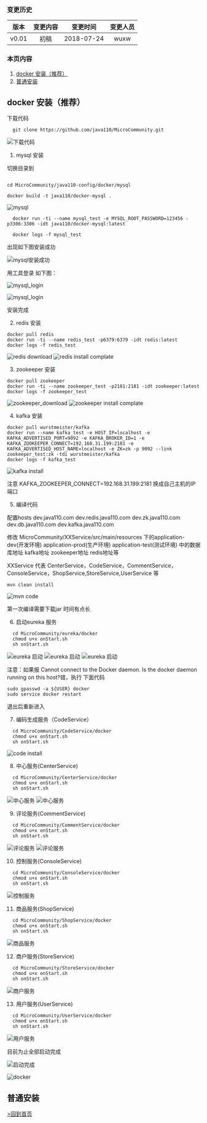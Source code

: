 ### 变更历史
版本|变更内容|变更时间|变更人员
:-: | :-: | :-: | :-:
v0.01|初稿|2018-07-24|wuxw

### 本页内容

1. [docker 安装（推荐）](#docker-安装推荐)
2. [普通安装](#普通安装)

## docker 安装（推荐）

下载代码

```
  git clone https://github.com/java110/MicroCommunity.git
```

![下载代码](/images/git_code.jpg)


1. mysql 安装

切换目录到

```

cd MicroCommunity/java110-config/docker/mysql

docker build -t java110/docker-mysql .

```
![mysql](/images/mysql_01.jpg)

```
  docker run -ti --name mysql_test -e MYSQL_ROOT_PASSWORD=123456 -p3306:3306 -idt java110/docker-mysql:latest

  docker logs -f mysql_test

```
出现如下图安装成功

![mysql安装成功](/images/mysql_02.jpg)

用工具登录 如下图：

![mysql_login](/images/mysql_03.jpg)

![mysql_login](/images/mysql_04.jpg)

安装完成

2. redis 安装

```
docker pull redis
docker run -ti --name redis_test -p6379:6379 -idt redis:latest
docker logs -f redis_test
```
![redis download](/images/redis_01.jpg)
![redis install complate](/images/redis_02.jpg)

3. zookeeper 安装

```
docker pull zookeeper
docker run -ti --name zookeeper_test -p2181:2181 -idt zookeeper:latest
docker logs -f zookeeper_test
```
![zookeeper_download](/images/zookeeper_01.jpg)
![zookeeper install complate](/images/zookeeper_02.jpg)

4. kafka 安装

```
docker pull wurstmeister/kafka
docker run --name kafka_test -e HOST_IP=localhost -e KAFKA_ADVERTISED_PORT=9092 -e KAFKA_BROKER_ID=1 -e KAFKA_ZOOKEEPER_CONNECT=192.168.31.199:2181 -e KAFKA_ADVERTISED_HOST_NAME=localhost -e ZK=zk -p 9092 --link zookeeper_test:zk -tdi wurstmeister/kafka
docker logs -f kafka_test
```
![kafka install](/images/kafka_01.jpg)

注意 KAFKA_ZOOKEEPER_CONNECT=192.168.31.199:2181 换成自己主机的IP端口

5. 编译代码

配置hosts
dev.java110.com
dev.redis.java110.com
dev.zk.java110.com
dev.db.java110.com
dev.kafka.java110.com

修改 MicroCommunity/XXService/src/main/resources 下的application-dev(开发环境) application-prod(生产环境) application-test(测试环境) 中的数据库地址 kafka地址 zookeeper地址 redis地址等

XXService 代表 CenterService，CodeService，CommentService，ConsoleService，ShopService,StoreService,UserService 等

```
mvn clean install
```
![mvn code](/images/code_01.jpg)

第一次编译需要下载jar 时间有点长

6. 启动eureka 服务

```
  cd MicroCommunity/eureka/docker
  chmod u+x onStart.sh
  sh onStart.sh
```
![eureka 启动](/images/eureka_01.jpg)
![eureka 启动](/images/eureka_02.jpg)
![eureka 启动](/images/eureka_03.jpg)

注意：如果报 Cannot connect to the Docker daemon. Is the docker daemon running on this host?错，执行
下面代码

```
sudo gpasswd -a ${USER} docker
sudo service docker restart
```
退出后重新进入

7. 编码生成服务（CodeService）

```
  cd MicroCommunity/CodeService/docker
  chmod u+x onStart.sh
  sh onStart.sh
```

![code install](/images/code_01.jpg)

8. 中心服务(CenterService)

```
  cd MicroCommunity/CenterService/docker
  chmod u+x onStart.sh
  sh onStart.sh
```

![中心服务](/images/center_01.jpg)
![中心服务](/images/center_02.jpg)

9. 评论服务(CommentService)

```
  cd MicroCommunity/CommentService/docker
  chmod u+x onStart.sh
  sh onStart.sh
```

![评论服务](/images/comment_01.jpg)
![评论服务](/images/comment_02.jpg)

10. 控制服务(ConsoleService)

```
  cd MicroCommunity/ConsoleService/docker
  chmod u+x onStart.sh
  sh onStart.sh
```

![控制服务](/images/console_01.jpg)

11. 商品服务(ShopService)

```
  cd MicroCommunity/ShopService/docker
  chmod u+x onStart.sh
  sh onStart.sh
```

![商品服务](/images/shop_01.jpg)

12. 商户服务(StoreService)

```
  cd MicroCommunity/StoreService/docker
  chmod u+x onStart.sh
  sh onStart.sh
```

![商户服务](/images/store_01.jpg)

13. 用户服务(UserService)

```
  cd MicroCommunity/UserService/docker
  chmod u+x onStart.sh
  sh onStart.sh
```

![用户服务](/images/user_01.jpg)

目前为止全部启动完成

![启动完成](/images/all.jpg)

![docker](/images/docker_all.jpg)



## 普通安装


[>回到首页](home)
